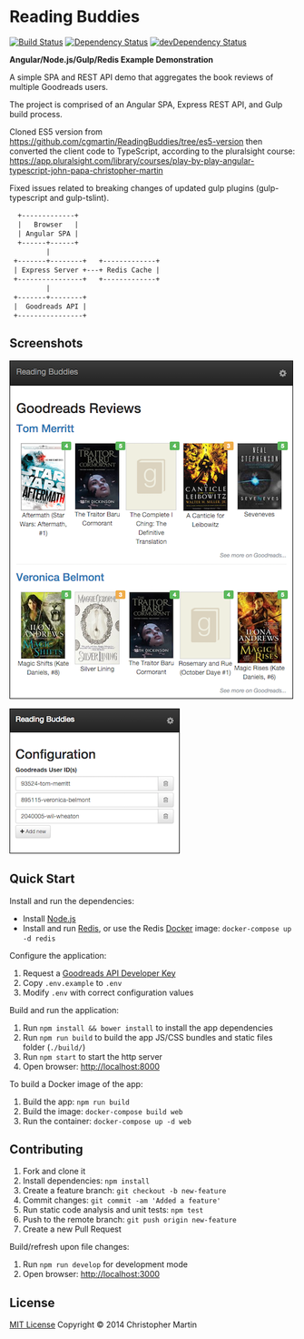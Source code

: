 # Reading Buddies

[![Build Status](https://travis-ci.org/cgmartin/ReadingBuddies.svg?branch=master)](https://travis-ci.org/cgmartin/ReadingBuddies)
[![Dependency Status](https://david-dm.org/cgmartin/ReadingBuddies.svg)](https://david-dm.org/cgmartin/ReadingBuddies)
[![devDependency Status](https://david-dm.org/cgmartin/ReadingBuddies/dev-status.svg)](https://david-dm.org/cgmartin/ReadingBuddies#info=devDependencies)

**Angular/Node.js/Gulp/Redis Example Demonstration**

A simple SPA and REST API demo that aggregates the book reviews of multiple Goodreads users.

The project is comprised of an Angular SPA, Express REST API, and Gulp build process.

Cloned ES5 version from https://github.com/cgmartin/ReadingBuddies/tree/es5-version then converted the client code to TypeScript, according to the pluralsight course: https://app.pluralsight.com/library/courses/play-by-play-angular-typescript-john-papa-christopher-martin

Fixed issues related to breaking changes of updated gulp plugins (gulp-typescript and gulp-tslint).

```
  +-------------+
  |   Browser   |
  | Angular SPA |
  +------+------+
         |
 +-------+--------+   +-------------+
 | Express Server +---+ Redis Cache |
 +----------------+   +-------------+
         |
 +-------+--------+
 |  Goodreads API |
 +----------------+
```

## Screenshots

![Home page screenshot](./screenshots/home-page-screenshot.png?raw=true "Home page")

![Config page screenshot](./screenshots/config-page-screenshot.png?raw=true "Config page")

## Quick Start

Install and run the dependencies:

* Install [Node.js](https://nodejs.org/en/download/)
* Install and run [Redis](http://redis.io/topics/quickstart), or use the Redis [Docker](http://docs.docker.com/) image: `docker-compose up -d redis`

Configure the application:

1. Request a [Goodreads API Developer Key](https://www.goodreads.com/api/keys)
1. Copy `.env.example` to `.env`
1. Modify `.env` with correct configuration values

Build and run the application:

1. Run `npm install && bower install` to install the app dependencies
1. Run `npm run build` to build the app JS/CSS bundles and static files folder (`./build/`)
1. Run `npm start` to start the http server
1. Open browser: <http://localhost:8000>

To build a Docker image of the app:

1. Build the app: `npm run build`
1. Build the image: `docker-compose build web`
1. Run the container: `docker-compose up -d web`

## Contributing

1. Fork and clone it
1. Install dependencies: `npm install`
1. Create a feature branch: `git checkout -b new-feature`
1. Commit changes: `git commit -am 'Added a feature'`
1. Run static code analysis and unit tests: `npm test`
1. Push to the remote branch: `git push origin new-feature`
1. Create a new Pull Request

Build/refresh upon file changes:

1. Run `npm run develop` for development mode
1. Open browser: <http://localhost:3000>


## License ##

[MIT License](http://cgm.mit-license.org/)  Copyright © 2014 Christopher Martin


